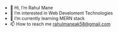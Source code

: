 - 👋 Hi, I’m Rahul Mane
- 👀 I’m interested in Web Develoment Technologies
- 🌱 I’m currently learning MERN stack
- 📫 How to reach me rahulmaneak58@gmail.com

<!---
rahulmane20122000/rahulmane20122000 is a ✨ special ✨ repository because its `README.md` (this file) appears on your GitHub profile.
You can click the Preview link to take a look at your changes.
--->
